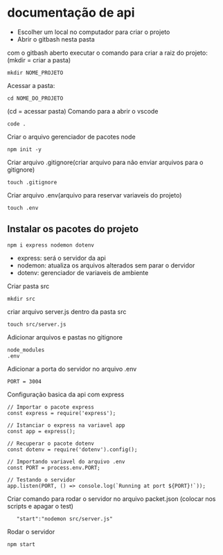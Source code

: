 # documentação de api 

* Escolher um local no computador para criar o projeto 
* Abrir o gitbash nesta pasta

com o gitbash aberto executar o comando para criar a raiz do projeto: (mkdir = criar a pasta)
```
mkdir NOME_PROJETO
```
Acessar a pasta:
```
cd NOME_DO_PROJETO
```
(cd = acessar pasta)
Comando para a abrir o vscode 
```
code .
```
Criar o arquivo gerenciador de pacotes node
```
npm init -y
```
Criar arquivo .gitignore(criar arquivo para não enviar arquivos para o gitignore)
```
touch .gitignore
```
Criar arquivo .env(arquivo para reservar variaveis do projeto)
```
touch .env 
```
## Instalar os pacotes do projeto 
```
npm i express nodemon dotenv 
```
* express: será o servidor da api
* nodemon: atualiza os arquivos alterados sem parar o dervidor
* dotenv: gerenciador de variaveis de ambiente 

Criar pasta src
```
mkdir src 
```
criar arquivo server.js dentro da pasta src
```
touch src/server.js 
```
Adicionar arquivos e pastas no gitignore 
```
node_modules
.env
```
Adicionar a porta do servidor no arquivo .env
```
PORT = 3004
```
Configuração basica da api com express
```
// Importar o pacote express
const express = require('express');

// Istanciar o express na variavel app
const app = express();

// Recuperar o pacote dotenv
const dotenv = require('dotenv').config();

// Importando variavel do arquivo .env
const PORT = process.env.PORT; 

// Testando o servidor
app.listen(PORT, () => console.log(`Running at port ${PORT}!`));
```
Criar comando para rodar o servidor no arquivo packet.json (colocar nos scripts e apagar o test)
```
   "start":"nodemon src/server.js"
```
Rodar o servidor 
```
npm start
```